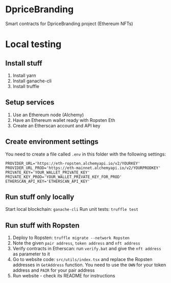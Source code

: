 # DpriceBranding
Smart contracts for DpriceBranding project (Ethereum NFTs)

# Local testing

## Install stuff
1. Install yarn
1. Install ganache-cli
1. Install truffle

## Setup services

1. Use an Ethereum node (Alchemy)
1. Have an Ethereum wallet ready with Ropsten Eth
1. Create an Etherscan account and API key

## Create environment settings

You need to create a file called `.env` in this folder with the following settings:

    PROVIDER_URL='https://eth-ropsten.alchemyapi.io/v2/YOURKEY'
    PROVIDER_URL_PROD='https://eth-mainnet.alchemyapi.io/v2/YOURPRODKEY'
    PRIVATE_KEY='YOUR_WALLET_PRIVATE_KEY'
    PRIVATE_KEY_PROD='YOUR_WALLET_PRIVATE_KEY_FOR_PROD'
    ETHERSCAN_API_KEY='ETHERSCAN_API_KEY'


## Run stuff only locally
Start local blockchain: `ganache-cli`
Run unit tests: `truffle test`

## Run stuff with Ropsten
1. Deploy to Ropsten: `truffle migrate --network Ropsten`
1. Note the given `pair address`, `token address` and `nft address`
1. Verify contracts in Etherscan: run `verify.bat` and give the `nft address` as parameter to it
1. Go to website code: `src/utils/index.tsx` and replace the Ropsten addresses in `GetAddress` function. You need to use the `OWN` for your token address and `PAIR` for your pair address
1. Run website - check its README for instructions
